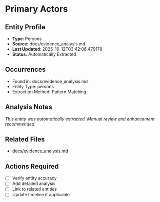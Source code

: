 # Primary Actors

## Entity Profile
- **Type**: Persons
- **Source**: docs/evidence_analysis.md
- **Last Updated**: 2025-10-12T03:42:06.479178
- **Status**: Automatically Extracted

## Occurrences
- Found in: docs/evidence_analysis.md
- Entity Type: persons
- Extraction Method: Pattern Matching

## Analysis Notes
*This entity was automatically extracted. Manual review and enhancement recommended.*

## Related Files
- docs/evidence_analysis.md

## Actions Required
- [ ] Verify entity accuracy
- [ ] Add detailed analysis
- [ ] Link to related entities
- [ ] Update timeline if applicable
